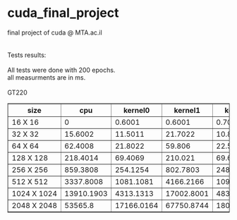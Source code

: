 # cuda_final_project<br>
final project of cuda @ MTA.ac.il<br>
<br>
<br>
Tests results:<br>
<br>
All tests were done with 200 epochs.<br>
all measurments are in ms.<br>
<br>
GT220<br>
<table border="1">
<tr><th>size</th><th>cpu</th><th>kernel0</th><th>kernel1</th><th>kernel2</th><th>kernel3</th><th>kernel4</th><th>kernel5</th><th>kernel6</th></tr>
<tr><td nowrap>16 X 16</td><td nowrap>0</td><td nowrap>0.6001</td><td nowrap>0.6001</td><td nowrap>0.7001</td><td nowrap>0.6001</td><td nowrap>0.7003</td><td nowrap>0.6001</td><td nowrap>0.7001</td></tr>
<tr><td nowrap>32 X 32</td><td nowrap>15.6002</td><td nowrap>11.5011</td><td nowrap>21.7022</td><td nowrap>10.8011</td><td nowrap>13.3013</td><td nowrap>19.6078</td><td nowrap>11.5011</td><td nowrap>14.7015</td></tr>
<tr><td nowrap>64 X 64</td><td nowrap>62.4008</td><td nowrap>21.8022</td><td nowrap>59.806</td><td nowrap>22.5023</td><td nowrap>30.203</td><td nowrap>50.2201</td><td nowrap>21.8022</td><td nowrap>22.3022</td></tr>
<tr><td nowrap>128 X 128</td><td nowrap>218.4014</td><td nowrap>69.4069</td><td nowrap>210.021</td><td nowrap>69.607</td><td nowrap>93.6094</td><td nowrap>175.7703</td><td nowrap>62.3062</td><td nowrap>66.3066</td></tr>
<tr><td nowrap>256 X 256</td><td nowrap>859.3808</td><td nowrap>254.1254</td><td nowrap>802.7803</td><td nowrap>248.6249</td><td nowrap>338.6339</td><td nowrap>631.7526</td><td nowrap>229.0229</td><td nowrap>228.8229</td></tr>
<tr><td nowrap>512 X 512</td><td nowrap>3337.8008</td><td nowrap>1081.1081</td><td nowrap>4166.2166</td><td nowrap>1094.4094</td><td nowrap>1393.6393</td><td nowrap>2656.9624</td><td nowrap>972.1972</td><td nowrap>963.5964</td></tr>
<tr><td nowrap>1024 X 1024</td><td nowrap>13910.1903</td><td nowrap>4313.1313</td><td nowrap>17002.8001</td><td nowrap>4831.2831</td><td nowrap>5547.1547</td><td nowrap>10543.1156</td><td nowrap>3836.2836</td><td nowrap>3944.9945</td></tr>
<tr><td nowrap>2048 X 2048</td><td nowrap>53565.8</td><td nowrap>17166.0164</td><td nowrap>67750.8744</td><td nowrap>18078.3076</td><td nowrap>22701.1332</td><td nowrap>43434.1341</td><td nowrap>15278.2277</td><td nowrap>15430.9429</td></tr>

</table>

